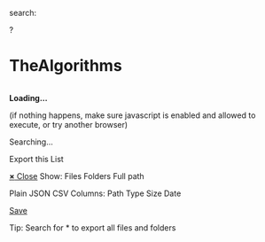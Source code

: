 <span class="app_header_icon"></span>

search:

?

# TheAlgorithms

######

**Loading...**

(if nothing happens, make sure javascript is enabled and allowed to execute, or try another browser)

Searching...

Export this List

<span id="list_footer_info_label"></span>

<a href="#" id="export_close" class="export_close"><strong>×</strong> Close</a> Show: Files Folders Full path

Plain JSON CSV <span id="export_options_columns"> Columns: Path Type Size Date </span>

<a href="#" id="export_save">Save</a>

Tip: Search for \* to export all files and folders
